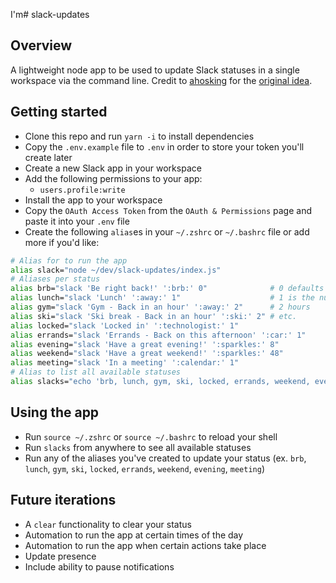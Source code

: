I'm# slack-updates

## Overview

A lightweight node app to be used to update Slack statuses in a single workspace via the command line. Credit to [ahosking](https://github.com/ahosking) for the [original idea](https://github.com/ahosking/slack-status_updates).

## Getting started

- Clone this repo and run `yarn -i` to install dependencies
- Copy the `.env.example` file to `.env` in order to store your token you'll create later
- Create a new Slack app in your workspace
- Add the following permissions to your app:
  - `users.profile:write`
- Install the app to your workspace
- Copy the `OAuth Access Token` from the `OAuth & Permissions` page and paste it into your `.env` file
- Create the following `alias`es in your `~/.zshrc` or `~/.bashrc` file or add more if you'd like:

```bash
# Alias for to run the app
alias slack="node ~/dev/slack-updates/index.js"
# Aliases per status
alias brb="slack 'Be right back!' ':brb:' 0"              # 0 defaults to a status that will not expire
alias lunch="slack 'Lunch' ':away:' 1"                    # 1 is the number of hours the status will last
alias gym="slack 'Gym - Back in an hour' ':away:' 2"      # 2 hours
alias ski="slack 'Ski break - Back in an hour' ':ski:' 2" # etc.
alias locked="slack 'Locked in' ':technologist:' 1"
alias errands="slack 'Errands - Back on this afternoon' ':car:' 1"
alias evening="slack 'Have a great evening!' ':sparkles:' 8"
alias weekend="slack 'Have a great weekend!' ':sparkles:' 48"
alias meeting="slack 'In a meeting' ':calendar:' 1"
# Alias to list all available statuses
alias slacks="echo 'brb, lunch, gym, ski, locked, errands, weekend, evening, meeting'"
```

## Using the app

- Run `source ~/.zshrc` or `source ~/.bashrc` to reload your shell
- Run `slacks` from anywhere to see all available statuses
- Run any of the aliases you've created to update your status
  (ex. `brb`, `lunch`, `gym`, `ski`, `locked`, `errands`, `weekend`, `evening`, `meeting`)

## Future iterations

- A `clear` functionality to clear your status
- Automation to run the app at certain times of the day
- Automation to run the app when certain actions take place
- Update presence 
- Include ability to pause notifications

